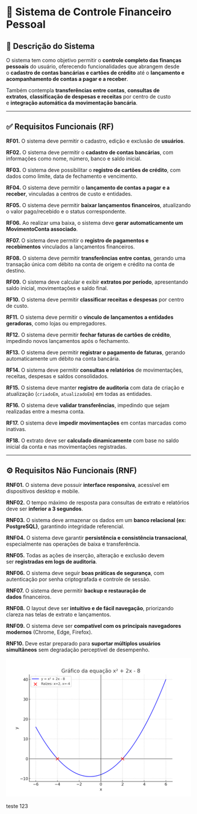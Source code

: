 # 🧾 Sistema de Controle Financeiro Pessoal

## **📝 Descrição do Sistema**

O sistema tem como objetivo permitir o **controle completo das finanças pessoais** do usuário, oferecendo funcionalidades que abrangem desde o **cadastro de contas bancárias e cartões de crédito** até o **lançamento e acompanhamento de contas a pagar e a receber**.

Também contempla **transferências entre contas**, **consultas de extratos**, **classificação de despesas e receitas** por centro de custo e **integração automática da movimentação bancária**.

---

## **✅ Requisitos Funcionais (RF)**

**RF01.** O sistema deve permitir o cadastro, edição e exclusão de **usuários**.

**RF02.** O sistema deve permitir o **cadastro de contas bancárias**, com informações como nome, número, banco e saldo inicial.

**RF03.** O sistema deve possibilitar o **registro de cartões de crédito**, com dados como limite, data de fechamento e vencimento.

**RF04.** O sistema deve permitir o **lançamento de contas a pagar e a receber**, vinculadas a centros de custo e entidades.

**RF05.** O sistema deve permitir **baixar lançamentos financeiros**, atualizando o valor pago/recebido e o status correspondente.

**RF06.** Ao realizar uma baixa, o sistema deve **gerar automaticamente um MovimentoConta associado**.

**RF07.** O sistema deve permitir o **registro de pagamentos e recebimentos** vinculados a lançamentos financeiros.

**RF08.** O sistema deve permitir **transferências entre contas**, gerando uma transação única com débito na conta de origem e crédito na conta de destino.

**RF09.** O sistema deve calcular e exibir **extratos por período**, apresentando saldo inicial, movimentações e saldo final.

**RF10.** O sistema deve permitir **classificar receitas e despesas** por centro de custo.

**RF11.** O sistema deve permitir o **vínculo de lançamentos a entidades geradoras**, como lojas ou empregadores.

**RF12.** O sistema deve permitir **fechar faturas de cartões de crédito**, impedindo novos lançamentos após o fechamento.

**RF13.** O sistema deve permitir **registrar o pagamento de faturas**, gerando automaticamente um débito na conta bancária.

**RF14.** O sistema deve permitir **consultas e relatórios** de movimentações, receitas, despesas e saldos consolidados.

**RF15.** O sistema deve manter **registro de auditoria** com data de criação e atualização (`criadoEm`, `atualizadoEm`) em todas as entidades.

**RF16.** O sistema deve **validar transferências**, impedindo que sejam realizadas entre a mesma conta.

**RF17.** O sistema deve **impedir movimentações** em contas marcadas como inativas.

**RF18.** O extrato deve ser **calculado dinamicamente** com base no saldo inicial da conta e nas movimentações registradas.

---

## **⚙️ Requisitos Não Funcionais (RNF)**

**RNF01.** O sistema deve possuir **interface responsiva**, acessível em dispositivos desktop e mobile.

**RNF02.** O tempo máximo de resposta para consultas de extrato e relatórios deve ser **inferior a 3 segundos**.

**RNF03.** O sistema deve armazenar os dados em um **banco relacional (ex: PostgreSQL)**, garantindo integridade referencial.

**RNF04.** O sistema deve garantir **persistência e consistência transacional**, especialmente nas operações de baixa e transferência.

**RNF05.** Todas as ações de inserção, alteração e exclusão devem ser **registradas em logs de auditoria**.

**RNF06.** O sistema deve seguir **boas práticas de segurança**, com autenticação por senha criptografada e controle de sessão.

**RNF07.** O sistema deve permitir **backup e restauração de dados** financeiros.

**RNF08.** O layout deve ser **intuitivo e de fácil navegação**, priorizando clareza nas telas de extrato e lançamentos.

**RNF09.** O sistema deve ser **compatível com os principais navegadores modernos** (Chrome, Edge, Firefox).

**RNF10.** Deve estar preparado para **suportar múltiplos usuários simultâneos** sem degradação perceptível de desempenho.

![grafico_x2_mais2x_menos8.png](grafico_x2_mais2x_menos8.png)

teste 123
